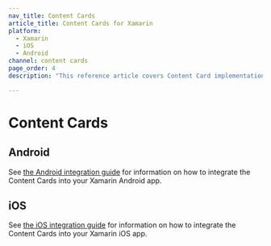 ```yaml
---
nav_title: Content Cards
article_title: Content Cards for Xamarin
platform: 
  - Xamarin
  - iOS
  - Android
channel: content cards
page_order: 4
description: "This reference article covers Content Card implementation guidelines for the Xamarin platform."

---
```


# Content Cards

## Android

See [the Android integration guide][1] for information on how to integrate the Content Cards into your Xamarin Android app.

## iOS 

See [the iOS integration guide][2] for information on how to integrate the Content Cards into your Xamarin iOS app.

[1]: {{site.baseurl}}/developer_guide/platform_integration_guides/android/content_cards/data_models/
[2]: {{site.baseurl}}/developer_guide/platform_integration_guides/ios/content_cards/data_model/
